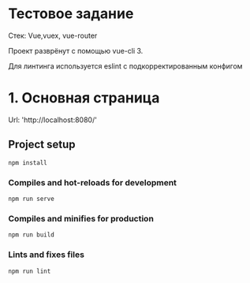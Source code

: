 # Тестовое задание

Стек: Vue,vuex, vue-router

Проект разврёнут с помощью vue-cli 3.

Для линтинга используется eslint с подкорректированным конфигом

# 1. Основная страница

Url: 'http://localhost:8080/'


## Project setup
```
npm install
```

### Compiles and hot-reloads for development
```
npm run serve
```

### Compiles and minifies for production
```
npm run build
```

### Lints and fixes files
```
npm run lint
```